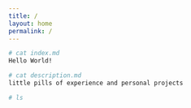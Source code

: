 ```yaml
---
title: /
layout: home
permalink: /
---
```

```bash
# cat index.md
Hello World!
```
```bash
# cat description.md
little pills of experience and personal projects
```
```bash
# ls
```
